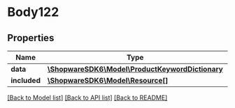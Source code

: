 # Body122

## Properties
Name | Type | Description | Notes
------------ | ------------- | ------------- | -------------
**data** | [**\ShopwareSDK6\Model\ProductKeywordDictionary**](ProductKeywordDictionary.md) |  | [optional] 
**included** | [**\ShopwareSDK6\Model\Resource[]**](Resource.md) |  | [optional] 

[[Back to Model list]](../../README.md#documentation-for-models) [[Back to API list]](../../README.md#documentation-for-api-endpoints) [[Back to README]](../../README.md)

